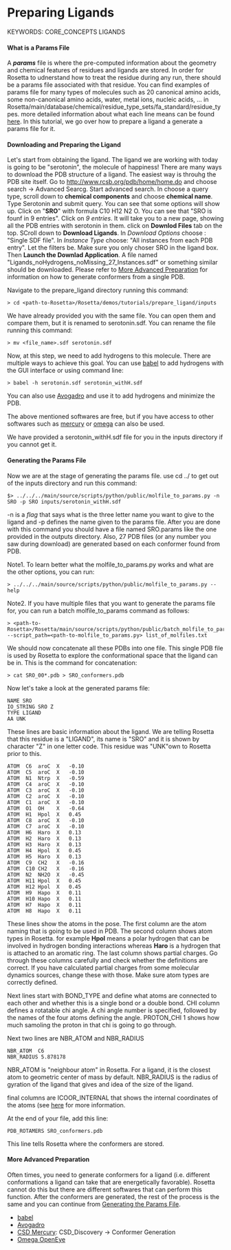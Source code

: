 # Preparing Ligands

KEYWORDS: CORE_CONCEPTS LIGANDS

#### What is a Params File

A *__params__* file is where the pre-computed information about the geometry and chemical features of residues and ligands are stored. In order for Rosetta to udnerstand how to treat the residue during any run, there should be a params file associated with that residue. You can find examples of params file for many types of molecules such as 20 canonical amino acids, some non-canonical amino acids, water, metal ions, nucleic acids, ... in Rosetta/main/database/chemical/residue_type_sets/fa_standard/residue_types. more detailed information about what each line means can be found [here](https://www.rosettacommons.org/docs/latest/rosetta_basics/file_types/Residue-Params-file). In this tutorial, we go over how to prepare a ligand a generate a params file for it.

#### Downloading and Preparing the Ligand

Let's start from obtaining the ligand. The ligand we are working with today is going to be "serotonin", the molecule of happiness! There are many ways to download the PDB structure of a ligand. The easiest way is throuhg the PDB site itself. Go to http://www.rcsb.org/pdb/home/home.do and choose search -> Advanced Searcg. Start advanced search. In choose a query type, scroll down to **chemical components** and choose **chemical name**. Type Serotonin and submit query. You can see that some options will show up. Click on "__SRO__" with formula C10 H12 N2 O. You can see that "SRO is founf in 9 entries". Click on _9 entries_. It will take you to a new page, showing all the PDB entries with serotonin in them. click on __Downlod Files__ tab on the top. SCroll down to __Download Ligands__. In *Download Options* choose : "Single SDF file". In *Instance Type* choose: "All instances from each PDB entry". Let the filters be. Make sure you only choser SRO in the ligand box. Then **Launch the Downlad Application**. A file named "Ligands_noHydrogens_noMissing_27_Instances.sdf" or something similar should be downloaded. Please refer to [More Advanced Preparation](#More-Advanced-Preparation) for information on how to generate conformers from a single PDB.

Navigate to the prepare_ligand directory running this command:
```
> cd <path-to-Rosetta>/Rosetta/demos/tutorials/prepare_ligand/inputs
```
We have already provided you with the same file. You can open them and compare them, but it is renamed to serotonin.sdf. You can rename the file running this command:

```
> mv <file_name>.sdf serotonin.sdf
```

Now, at this step, we need to add hydrogens to this molecule. There are multiple ways to achieve this goal. You can use [babel](http://openbabel.org/wiki/Main_Page) to add hydrogens with the GUI interface or using command line:
```
> babel -h serotonin.sdf serotonin_withH.sdf
```
You can also use [Avogadro](http://avogadro.cc/wiki/Main_Page) and use it to add hydrogens and minimize the PDB.

The above mentioned softwares are free, but if you have access to other softwares such as [mercury](https://www.ccdc.cam.ac.uk/solutions/csd-system/components/mercury/) or [omega](http://www.eyesopen.com/omega) can also be used.

We have provided a serotonin_withH.sdf file for you in the inputs directory if you cannot get it. 

#### Generating the Params File
Now we are at the stage of generating the params file. use cd ../ to get out of the inputs directory and run this command:
```
$> ../../../main/source/scripts/python/public/molfile_to_params.py -n SRO -p SRO inputs/serotonin_withH.sdf
```
-n is a _flag_ that says what is the three letter name you want to give to the ligand and -p defines the name given to the params file. After you are done with this command you should have a file named SRO.params like the one provided in the outputs directory. Also, 27 PDB files (or any number you saw during download) are generated based on each conformer found from PDB.

Note1. To learn better what the molfile_to_params.py works and what are the other options, you can run:
```
> ../../../main/source/scripts/python/public/molfile_to_params.py --help
```
Note2. If you have multiple files that you want to generate the params file for, you can run a batch molfile_to_params command as follows:
```
> <path-to-Rosetta>/Rosetta/main/source/scripts/python/public/batch_molfile_to_params.py --script_path=<path-to-molfile_to_params.py> list_of_molfiles.txt
```
We should now concatenate all these PDBs into one file. This single PDB file is used by Rosetta to explore the conformational space that the ligand can be in. This is the command for concatenation:
```
> cat SRO_00*.pdb > SRO_conformers.pdb
```
Now let's take a look at the generated params file:
```
NAME SRO
IO_STRING SRO Z
TYPE LIGAND
AA UNK
```
These lines are basic information about the ligand. We are telling Rosetta that this residue is a "LIGAND", its name is "SRO" and it is shown by character "Z" in one letter code. This residue was "UNK"own to Rosetta prior to this.
```
ATOM  C6  aroC  X   -0.10
ATOM  C5  aroC  X   -0.10
ATOM  N1  Ntrp  X   -0.59
ATOM  C4  aroC  X   -0.10
ATOM  C3  aroC  X   -0.10
ATOM  C2  aroC  X   -0.10
ATOM  C1  aroC  X   -0.10
ATOM  O1  OH    X   -0.64
ATOM  H1  Hpol  X   0.45
ATOM  C8  aroC  X   -0.10
ATOM  C7  aroC  X   -0.10
ATOM  H6  Haro  X   0.13
ATOM  H2  Haro  X   0.13
ATOM  H3  Haro  X   0.13
ATOM  H4  Hpol  X   0.45
ATOM  H5  Haro  X   0.13
ATOM  C9  CH2   X   -0.16
ATOM  C10 CH2   X   -0.16
ATOM  N2  NH2O  X   -0.45
ATOM  H11 Hpol  X   0.45
ATOM  H12 Hpol  X   0.45
ATOM  H9  Hapo  X   0.11
ATOM  H10 Hapo  X   0.11
ATOM  H7  Hapo  X   0.11
ATOM  H8  Hapo  X   0.11
```
These lines show the atoms in the pose. The first column are the atom naming that is going to be used in PDB. The second column shows atom types in Rosetta. for example **Hpol** means a polar hydrogen that can be involved in hydrogen bonding interactions whereas **Haro** is a hydrogen that is attached to an aromatic ring. The last column shows partial charges. Go through these columns carefully and check whether the definitions are correct. If you have calculated partial charges from some molecular dynamics sources, change these with those. Make sure atom types are correctly defined.

Next lines start with BOND_TYPE and define what atoms are connected to each other and whether this is a single bond or a double bond. CHI column defines a rotatable chi angle. A chi angle number is specified, followed by the names of the four atoms defining the angle. PROTON_CHI 1 shows how much samoling the proton in that chi is going to go through.

Next two lines are NBR_ATOM and NBR_RADIUS
```
NBR_ATOM  C6
NBR_RADIUS 5.878178
```
NBR_ATOM is "neighbour atom" in Rosetta. For a ligand, it is the closest atom to geometric center of mass by default. NBR_RADIUS is the radius of gyration of the ligand that gives and idea of the size of the ligand.

final columns are ICOOR_INTERNAL that shows the internal coordinates of the atoms (see [here](https://www.rosettacommons.org/docs/latest/rosetta_basics/file_types/Residue-Params-file) for more information.

At the end of your file, add this line:
```
PDB_ROTAMERS SRO_conformers.pdb
```
This line tells Rosetta where the conformers are stored.

#### More Advanced Preparation
Often times, you need to generate conformers for a ligand (i.e. different conformations a ligand can take that are energetically favorable). Rosetta cannot do this but there are different softwares that can perform this function. After the conformers are generated, the rest of the process is the same and you can continue from [Generating the Params File](#Generating-the-Params-File).

-   [babel](http://open-babel.readthedocs.io/en/latest/3DStructureGen/multipleconformers.html)
-   [Avogadro](http://manual.avogadro.cc/content/7-optimizing-geometry/2-conformers.html)
-   [CSD Mercury](https://www.ccdc.cam.ac.uk/solutions/csd-system/components/mercury/): CSD_Discovery -> Conformer Generation
-   [Omega OpenEye](https://docs.eyesopen.com/omega/usage.html)






